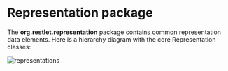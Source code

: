 # Representation package

The **org.restlet.representation** package contains common representation
data elements. Here is a hierarchy diagram with the core Representation
classes:

![representations](/learn/tutorial/${restlet-version-minor}/images/representations "representations")
